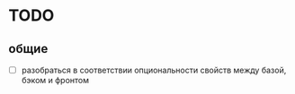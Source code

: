 # TODO

## общие

- [ ] разобраться в соответствии опциональности свойств между базой, бэком и фронтом
